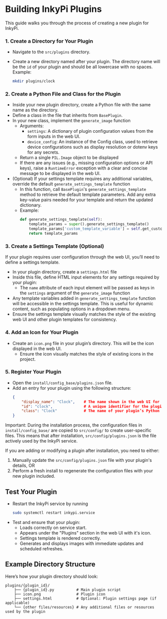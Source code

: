 # Building InkyPi Plugins

This guide walks you through the process of creating a new plugin for InkyPi. 

### 1. Create a Directory for Your Plugin

- Navigate to the `src/plugins` directory.
- Create a new directory named after your plugin. The directory name will be the `id` of your plugin and should be all lowercase with no spaces. Example:

  ```bash
  mkdir plugins/clock
  ```

### 2. Create a Python File and Class for the Plugin

- Inside your new plugin directory, create a Python file with the same name as the directory.
- Define a class in the file that inherits from `BasePlugin`.
- In your new class, implement the `generate_image` function
    - Arguments:
        - `settings`: A dictionary of plugin configuration values from the form inputs in the web UI.
        - `device_config`: An instance of the Config class, used to retrieve device configurations such as display resolution or dotenv keys for any secrets.
    - Return a single `PIL.Image` object to be displayed
    - If there are any issues (e.g., missing configuration options or API keys), raise a `RuntimeError` exception with a clear and concise message to be displayed in the web UI.
- (Optional) If your settings template requires any additional variables, override the default `generate_settings_template` function
    - In this function, call `BasePlugin`'s `generate_settings_template` method to retrieve the default template parameters. Add any extra key-value pairs needed for your template and return the updated dictionary.
    - Example:
        ```python
        def generate_settings_template(self):
            template_params = super().generate_settings_template()
            template_params['custom_template_variable'] = self.get_custom_variable()
            return template_params
        ```

### 3. Create a Settings Template (Optional)

If your plugin requires user configuration through the web UI, you’ll need to define a settings template.
- In your plugin directory, create a `settings.html` file
- Inside this file, define HTML input elements for any settings required by your plugin:
    - The `name` attribute of each input element will be passed as keys in the `settings` argument of the `generate_image` function
- Any template variables added in `generate_settings_template` function will be accessible in the settings template. This is useful for dynamic content, such as populating options in a dropdown menu.
- Ensure the settings template visually matches the style of the existing web UI and other plugin templates for consistency.

### 4. Add an Icon for Your Plugin

- Create an `icon.png` file in your plugin’s directory. This will be the icon displayed in the web UI.
    - Ensure the icon visually matches the style of existing icons in the project.

### 5. Register Your Plugin

- Open the `install/config_base/plugins.json` file.
- Add an entry for your plugin using the following structure:
    ```json
    {
        "display_name": "Clock",    # The name shown in the web UI for the plugin.
        "id": "clock",              # A unique identifier for the plugin (use lowercase and avoid spaces)
        "class": "Clock"            # The name of your plugin’s Python class.
    }
    ```

Important:
During the installation process, the configuration files in `install/config_base/` are copied to `src/config/` to create user-specific files. This means that after installation, `src/config/plugins.json` is the file actively used by the InkyPi service.

If you are adding or modifying a plugin after installation, you need to either:

1. Manually update the `src/config/plugins.json` file with your plugin's details, OR
2. Perform a fresh install to regenerate the configuration files with your new plugin included.

## Test Your Plugin

- Restart the InkyPi service by running
    ```bash
    sudo systemctl restart inkypi.service
    ```
- Test and ensure that your plugin:
    - Loads correctly on service start.
    - Appears under the "Plugins" section in the web UI with it's icon.
    - Settings template is rendered correctly.
    - Generates and displays images with immediate updates and scheduled refreshes.

## Example Directory Structure

Here’s how your plugin directory should look:

```
plugins/{plugin_id}/
    ├── {plugin_id}.py          # Main plugin script
    ├── icon.png                # Plugin icon
    ├── settings.html           # Optional: Plugin settings page (if applicable)
    └── {other files/resources} # Any additional files or resources used by the plugin
```